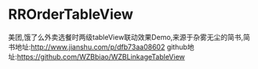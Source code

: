 # RROrderTableView
美团,饿了么外卖选餐时两级tableView联动效果Demo,来源于杂雾无尘的简书,简书地址:http://www.jianshu.com/p/dfb73aa08602  github地址:https://github.com/WZBbiao/WZBLinkageTableView
